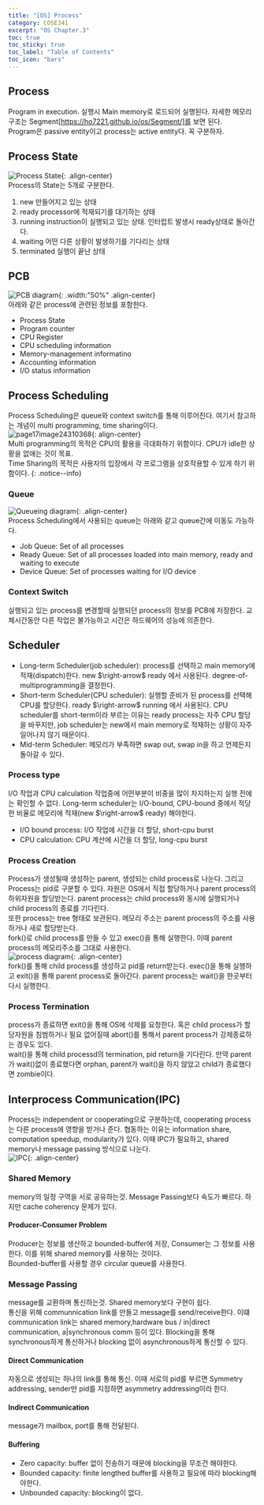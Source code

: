 ```yaml
---
title: "[OS] Process"
category: COSE341
excerpt: "OS Chapter.3"
toc: true
toc_sticky: true
toc_label: "Table of Contents"
toc_icon: "bars"
---
```

## Process
Program in execution. 실행시 Main memory로 로드되어 실행된다. 자세한 메모리 구조는 Segment[https://ho7221.github.io/os/Segment/]를 보면 된다.  
Program은 passive entity이고 process는 active entity다. 꼭 구분하자.  
## Process State
![Process State](https://user-images.githubusercontent.com/45323902/161476228-b026d12b-d15d-4d7d-a854-0903949ba3f6.jpg){: .align-center}  
Process의 State는 5개로 구분한다. 
1. new
만들어지고 있는 상태
2. ready
processor에 적재되기를 대기하는 상태
3. running
instruction이 실행되고 있는 상태. 인터럽트 발생시 ready상태로 돌아간다.
4. waiting
어떤 다른 상황이 발생하기를 기다리는 상태
5. terminated
실행이 끝난 상태
## PCB
![PCB diagram](https://user-images.githubusercontent.com/45323902/161795205-139e6776-6a9a-4fee-ae4e-09824f8d1c94.jpg){: .width:"50%" .align-center}   
아래와 같은 process에 관련된 정보를 포함한다.   
* Process State
* Program counter
* CPU Register
* CPU scheduling information
* Memory-management informatino
* Accounting information
* I/O status information

## Process Scheduling
Process Scheduling은 queue와 context switch를 통해 이루어진다. 여기서 참고하는 개념이 multi programming, time sharing이다.  
![page17image24310368](https://user-images.githubusercontent.com/45323902/161797772-a89c39cd-f19a-4937-b4d0-812d34c0ae6e.png){: align-center}  
Multi programming의 목적은 CPU의 활용을 극대화하기 위함이다. CPU가 idle한 상황을 없애는 것이 목표.  
Time Sharing의 목적은 사용자의 입장에서 각 프로그램을 상호작용할 수 있게 하기 위함이다. 
{: .notice--info}  

### Queue
![Queueing diagram](https://user-images.githubusercontent.com/45323902/161797066-a98021d3-7cdc-4e1f-8e56-2e25faa366a7.jpg){: .align-center}  
Process Scheduling에서 사용되는 queue는 아래와 같고 queue간에 이동도 가능하다.  
* Job Queue: Set of all processes
* Ready Queue: Set of all processes loaded into main memory, ready and waiting to execute
* Device Queue: Set of processes waiting for I/O device

### Context Switch
실행되고 있는 process를 변경할때 실행되던 process의 정보를 PCB에 저장한다. 교체시간동안 다른 작업은 불가능하고 시간은 하드웨어의 성능에 의존한다. 

## Scheduler
* Long-term Scheduler(job scheduler): process를 선택하고 main memory에 적재(dispatch)한다. new $\right-arrow$ ready 에서 사용된다. degree-of-multiprogramming을 결정한다.
* Short-term Scheduler(CPU scheduler): 실행할 준비가 된 process를 선택해 CPU를 할당한다. ready $\right-arrow$ running 에서 사용된다.
CPU scheduler를 short-term이라 부르는 이유는 ready process는 자주 CPU 할당을 바꾸지만, job scheduler는 new에서 main memory로 적재하는 상황이 자주 일어나지 않기 때문이다.  
* Mid-term Scheduler: 메모리가 부족하면 swap out, swap in을 하고 언제든지 돌아갈 수 있다.

### Process type
I/O 작업과 CPU calculation 작업중에 어떤부분이 비중을 많이 차지하는지 실행 전에는 확인할 수 없다. Long-term scheduler는 I/O-bound, CPU-bound 중에서 적당한 비율로 메모리에 적재(new $\right-arrow$ ready) 해야한다.   
* I/O bound process: I/O 작업에 시간을 더 할당, short-cpu burst
* CPU calculation: CPU 계산에 시간을 더 할당, long-cpu burst

### Process Creation
Process가 생성될때 생성하는 parent, 생성되는 child process로 나눈다. 그리고 Process는 pid로 구분할 수 있다. 자원은 OS에서 직접 할당하거나 parent process의 하위자원을 할당받는다. parent process는 child process와 동시에 실행되거나 child process의 종료를 기다린다.  
또한 process는 tree 형태로 보관된다. 메모리 주소는 parent process의 주소를 사용하거나 새로 할당받는다.  
fork()로 child process를 만들 수 있고 exec()을 통해 실행한다. 이때 parent process의 메모리주소를 그대로 사용한다.  
![process diagram](https://user-images.githubusercontent.com/45323902/161975837-317f05a8-a062-40d5-9657-6fe93dbd77b2.jpg){: .align-center}  
fork()를 통해 child process를 생성하고 pid를 return받는다. exec()을 통해 실행하고 exit()을 통해 parent process로 돌아간다. parent process는 wait()을 한곳부터 다시 실행한다. 

### Process Termination
process가 종료하면 exit()을 통해 OS에 삭제를 요청한다. 혹은 child process가 할당자원을 침범하거나 필요 없어질때 abort()를 통해서 parent process가 강제종료하는 경우도 있다.  
wait()을 통해 child processd의 termination, pid return을 기다린다. 만약 parent가 wait()없이 종료했다면 orphan, parent가 wait()을 하지 않았고 child가 종료했다면 zombie이다.  

## Interprocess Communication(IPC)
Process는 independent or cooperating으로 구분하는데, cooperating process는 다른 process에 영향을 받거나 준다. 협동하는 이유는 information share, computation speedup, modularity가 있다. 이때 IPC가 필요하고, shared memory나 message passing 방식으로 나눈다.  
![IPC](https://user-images.githubusercontent.com/45323902/161979135-3c7929c4-b1e9-4f3b-afc2-96f6240f61ba.jpg){: .align-center}

### Shared Memory
memory의 일정 구역을 서로 공유하는것. Message Passing보다 속도가 빠르다. 하지만 cache coherency 문제가 있다.
#### Producer-Consumer Problem
Producer는 정보를 생산하고 bounded-buffer에 저장, Consumer는 그 정보를 사용한다. 이를 위해 shared memory를 사용하는 것이다.  
Bounded-buffer를 사용할 경우 circular queue를 사용한다.

### Message Passing
message를 교환하며 통신하는것. Shared memory보다 구현이 쉽다.  
통신을 위해 communnication link를 만들고 message를 send/receive한다. 이떄 communication link는 shared memory,hardware bus / in|direct communication, a|synchronous comm 등이 있다. Blocking을 통해 synchronous하게 통신하거나 blocking 없이 asynchronous하게 통신할 수 있다.  
#### Direct Communication
자동으로 생성되는 하나의 link를 통해 통신. 이때 서로의 pid를 부르면 Symmetry addressing, sender만 pid를 지정하면 asymmetry addressing이라 한다.
#### Indirect Communication
message가 mailbox, port를 통해 전달된다. 

#### Buffering
* Zero capacity: buffer 없이 전송하기 때문에 blocking을 무조건 해야한다.
* Bounded capacity: finite lengthed buffer를 사용하고 필요에 따라 blocking해야한다. 
* Unbounded capacity: blocking이 없다. 

